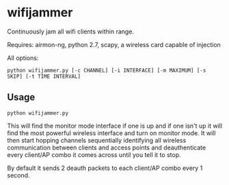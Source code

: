 wifijammer
==========

Continuously jam all wifi clients within range.

Requires: airmon-ng, python 2.7, scapy, a wireless card capable of injection


All options:

```shell
python wifijammer.py [-c CHANNEL] [-i INTERFACE] [-m MAXIMUM] [-s SKIP] [-t TIME INTERVAL]
```

Usage
-----


``` shell
python wifijammer.py
```

This will find the monitor mode interface if one is up and if one isn't up it will find the most powerful wireless interface and turn on monitor mode. It will then start hopping channels sequentially identifying all wireless communication between clients and access points and deauthenticate every client/AP combo it comes across until you tell it to stop.

By default it sends 2 deauth packets to each client/AP combo every 1 second. 

